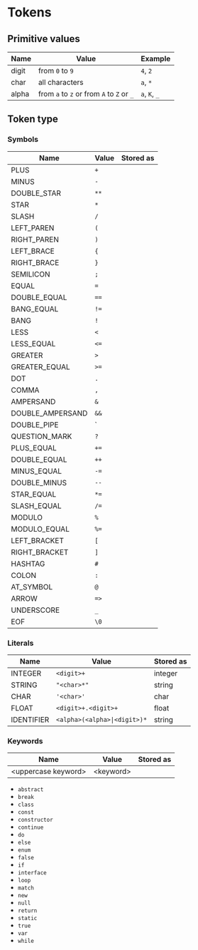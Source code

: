 # Tokens

## Primitive values
|Name|Value|Example|
|-|-|-|
|digit|from `0` to `9`|`4`, `2`|
|char|all characters|`a`, `*`|
|alpha|from `a` to `z` or from `A` to `Z` or `_`|`a`, `K`, `_`|

## Token type

### Symbols

|Name|Value|Stored as|
|-|-|-|
|PLUS|`+`|
|MINUS|`-`|
|DOUBLE_STAR|`**`|
|STAR|`*`|
|SLASH|`/`|
|LEFT_PAREN|`(`|
|RIGHT_PAREN|`)`|
|LEFT_BRACE|`{`|
|RIGHT_BRACE|`}`|
|SEMILICON|`;`|
|EQUAL|`=`|
|DOUBLE_EQUAL|`==`|
|BANG_EQUAL|`!=`|
|BANG|`!`|
|LESS|`<`|
|LESS_EQUAL|`<=`|
|GREATER|`>`|
|GREATER_EQUAL|`>=`|
|DOT|`.`|
|COMMA|`,`|
|AMPERSAND|`&`|
|DOUBLE_AMPERSAND|`&&`|
|DOUBLE_PIPE|`||`|
|QUESTION_MARK|`?`|
|PLUS_EQUAL|`+=`|
|DOUBLE_EQUAL|`++`|
|MINUS_EQUAL|`-=`|
|DOUBLE_MINUS|`--`|
|STAR_EQUAL|`*=`|
|SLASH_EQUAL|`/=`|
|MODULO|`%`|
|MODULO_EQUAL|`%=`|
|LEFT_BRACKET|`[`|
|RIGHT_BRACKET|`]`|
|HASHTAG|`#`|
|COLON|`:`|
|AT_SYMBOL|`@`|
|ARROW|`=>`|
|UNDERSCORE|`_`|
|EOF|`\0`||

### Literals

|Name|Value|Stored as|
|-|-|-|
|INTEGER|`<digit>+`|integer|
|STRING|`"<char>*"`|string|
|CHAR|`'<char>'`|char|
|FLOAT|`<digit>+.<digit>+`|float|
|IDENTIFIER|`<alpha>(<alpha>\|<digit>)*`|string|

### Keywords

|Name|Value|Stored as|
|-|-|-|
|\<uppercase keyword>|\<keyword>||

- `abstract`
- `break`
- `class`
- `const`
- `constructor`
- `continue`
- `do`
- `else`
- `enum`
- `false`
- `if`
- `interface`
- `loop`
- `match`
- `new`
- `null`
- `return`
- `static`
- `true`
- `var`
- `while`
